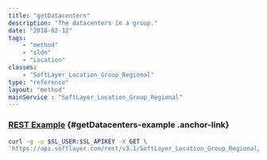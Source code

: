 ```yaml
---
title: "getDatacenters"
description: "The datacenters in a group."
date: "2018-02-12"
tags:
    - "method"
    - "sldn"
    - "Location"
classes:
    - "SoftLayer_Location_Group_Regional"
type: "reference"
layout: "method"
mainService : "SoftLayer_Location_Group_Regional"
---
```


### [REST Example](#getDatacenters-example) <a href="/article/rest/"><i class="fas fa-question"></i></a> {#getDatacenters-example .anchor-link} 
```bash
curl -g -u $SL_USER:$SL_APIKEY -X GET \
'https://api.softlayer.com/rest/v3.1/SoftLayer_Location_Group_Regional/{SoftLayer_Location_Group_RegionalID}/getDatacenters'
```
